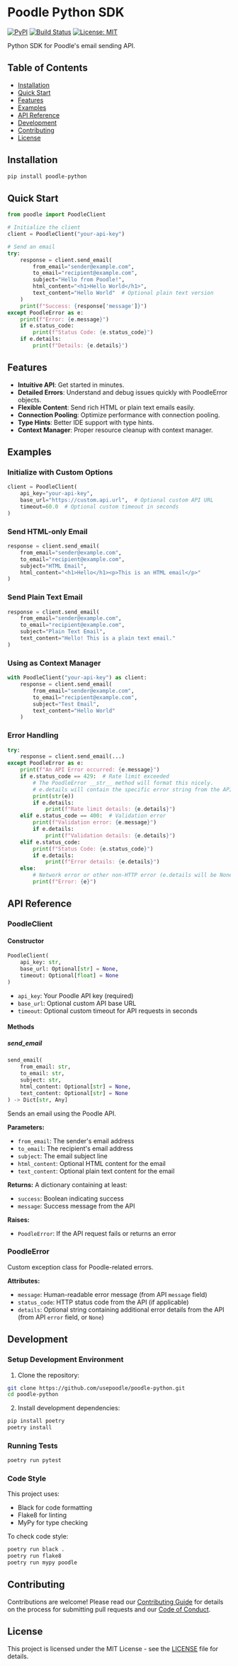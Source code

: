 # Poodle Python SDK

[![PyPI](https://img.shields.io/pypi/v/poodle-python)](https://pypi.org/project/poodle-python/)
[![Build Status](https://github.com/usepoodle/poodle-python/workflows/CI/badge.svg)](https://github.com/usepoodle/poodle-python/actions)
[![License: MIT](https://img.shields.io/badge/License-MIT-yellow.svg)](https://github.com/usepoodle/poodle-python/blob/main/LICENSE)

Python SDK for Poodle's email sending API.

## Table of Contents

- [Installation](#installation)
- [Quick Start](#quick-start)
- [Features](#features)
- [Examples](#examples)
- [API Reference](#api-reference)
- [Development](#development)
- [Contributing](#contributing)
- [License](#license)

## Installation

```bash
pip install poodle-python
```

## Quick Start

```python
from poodle import PoodleClient

# Initialize the client
client = PoodleClient("your-api-key")

# Send an email
try:
    response = client.send_email(
        from_email="sender@example.com",
        to_email="recipient@example.com",
        subject="Hello from Poodle!",
        html_content="<h1>Hello World</h1>",
        text_content="Hello World"  # Optional plain text version
    )
    print(f"Success: {response['message']}")
except PoodleError as e:
    print(f"Error: {e.message}")
    if e.status_code:
        print(f"Status Code: {e.status_code}")
    if e.details:
        print(f"Details: {e.details}")
```

## Features

- **Intuitive API**: Get started in minutes.
- **Detailed Errors**: Understand and debug issues quickly with PoodleError objects.
- **Flexible Content**: Send rich HTML or plain text emails easily.
- **Connection Pooling**: Optimize performance with connection pooling.
- **Type Hints**: Better IDE support with type hints.
- **Context Manager**: Proper resource cleanup with context manager.

## Examples

### Initialize with Custom Options

```python
client = PoodleClient(
    api_key="your-api-key",
    base_url="https://custom.api.url",  # Optional custom API URL
    timeout=60.0  # Optional custom timeout in seconds
)
```

### Send HTML-only Email

```python
response = client.send_email(
    from_email="sender@example.com",
    to_email="recipient@example.com",
    subject="HTML Email",
    html_content="<h1>Hello</h1><p>This is an HTML email</p>"
)
```

### Send Plain Text Email

```python
response = client.send_email(
    from_email="sender@example.com",
    to_email="recipient@example.com",
    subject="Plain Text Email",
    text_content="Hello! This is a plain text email."
)
```

### Using as Context Manager

```python
with PoodleClient("your-api-key") as client:
    response = client.send_email(
        from_email="sender@example.com",
        to_email="recipient@example.com",
        subject="Test Email",
        text_content="Hello World"
    )
```

### Error Handling

```python
try:
    response = client.send_email(...)
except PoodleError as e:
    print(f"An API Error occurred: {e.message}")
    if e.status_code == 429:  # Rate limit exceeded
        # The PoodleError __str__ method will format this nicely.
        # e.details will contain the specific error string from the API.
        print(str(e))
        if e.details:
            print(f"Rate limit details: {e.details}")
    elif e.status_code == 400:  # Validation error
        print(f"Validation error: {e.message}")
        if e.details:
            print(f"Validation details: {e.details}")
    elif e.status_code:
        print(f"Status Code: {e.status_code}")
        if e.details:
            print(f"Error details: {e.details}")
    else:
        # Network error or other non-HTTP error (e.details will be None)
        print(f"Error: {e}")
```

## API Reference

### PoodleClient

#### Constructor

```python
PoodleClient(
    api_key: str,
    base_url: Optional[str] = None,
    timeout: Optional[float] = None
)
```

- `api_key`: Your Poodle API key (required)
- `base_url`: Optional custom API base URL
- `timeout`: Optional custom timeout for API requests in seconds

#### Methods

##### send_email

```python
send_email(
    from_email: str,
    to_email: str,
    subject: str,
    html_content: Optional[str] = None,
    text_content: Optional[str] = None
) -> Dict[str, Any]
```

Sends an email using the Poodle API.

**Parameters:**

- `from_email`: The sender's email address
- `to_email`: The recipient's email address
- `subject`: The email subject line
- `html_content`: Optional HTML content for the email
- `text_content`: Optional plain text content for the email

**Returns:**
A dictionary containing at least:

- `success`: Boolean indicating success
- `message`: Success message from the API

**Raises:**

- `PoodleError`: If the API request fails or returns an error

### PoodleError

Custom exception class for Poodle-related errors.

**Attributes:**

- `message`: Human-readable error message (from API `message` field)
- `status_code`: HTTP status code from the API (if applicable)
- `details`: Optional string containing additional error details from the API (from API `error` field, or `None`)

## Development

### Setup Development Environment

1. Clone the repository:

```bash
git clone https://github.com/usepoodle/poodle-python.git
cd poodle-python
```

2. Install development dependencies:

```bash
pip install poetry
poetry install
```

### Running Tests

```bash
poetry run pytest
```

### Code Style

This project uses:

- Black for code formatting
- Flake8 for linting
- MyPy for type checking

To check code style:

```bash
poetry run black .
poetry run flake8
poetry run mypy poodle
```

## Contributing

Contributions are welcome! Please read our [Contributing Guide](https://github.com/usepoodle/poodle-python/blob/main/CONTRIBUTING.md) for details on the process for submitting pull requests and our [Code of Conduct](https://github.com/usepoodle/poodle-python/blob/main/CODE_OF_CONDUCT.md).

## License

This project is licensed under the MIT License - see the [LICENSE](https://github.com/usepoodle/poodle-python/blob/main/LICENSE) file for details.
